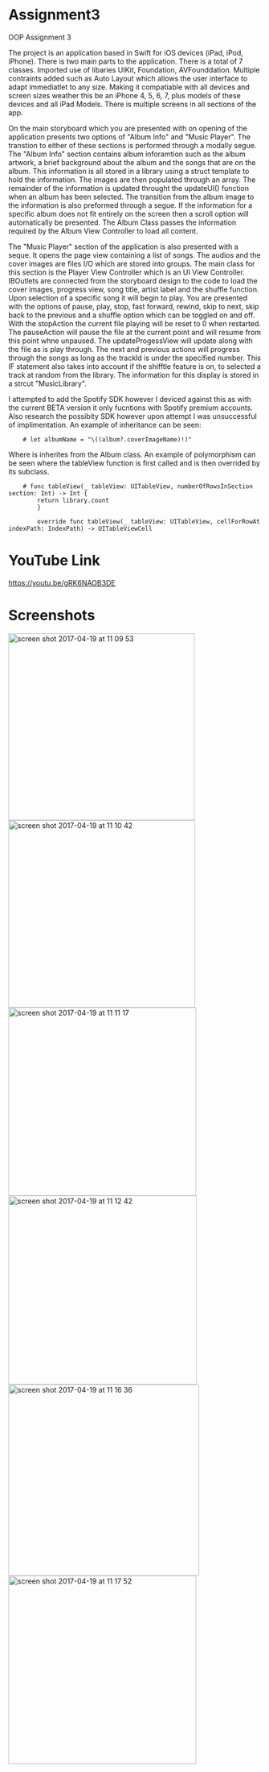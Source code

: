 # Assignment3
OOP Assignment 3


The project is an application based in Swift for iOS devices (iPad, iPod, iPhone). There is two main parts to the application. There is a total of 7 classes. Imported use of libaries UIKit, Foundation, AVFounddation. Multiple contraints added such as Auto Layout which allows the user interface to adapt immediatlet to any size. Making it compatiable with all devices and screen sizes weather this be an iPhone 4, 5, 6, 7, plus models of these devices and all iPad Models. There is multiple screens in all sections of the app.  

On the main storyboard which you are presented with on opening of the application presents two options of "Album Info" and "Music Player". The transtion to either of these sections is performed through a modally segue. The "Album Info" section contains album inforamtion such as the album artwork, a brief background about the album and the songs that are on the album. This information is all stored in a library using a struct template to hold the information. The images are then populated through an array. The remainder of the information is updated throught the updateUI() function when an album has been selected. The transition from the album image to the information is also preformed through a segue. If the information for a specific album does not fit entirely on the screen then a scroll option will automatically be presented. The Album Class passes the information required by the Album View Controller to load all content. 

The "Music Player" section of the application is also presented with a seque. It opens the page view containing a list of songs. The audios and the cover images are files I/O which are stored into groups. The main class for this section is the Player View Controller which is an UI View Controller. IBOutlets are connected from the storyboard design to the code to load the cover images, progress view, song title, artist label and the shuffle function. Upon selection of a specific song it will begin to play. You are presented with the options of pause, play, stop, fast forward, rewind, skip to next, skip back to the previous and a shuffle option which can be toggled on and off. With the stopAction the current file playing will be reset to 0 when restarted. The pauseAction will pause the file at the current point and will resume from this point whne unpaused. The updateProgessView will update along with the file as is play through. The next and previous actions will progress through the songs as long as the trackId is under the specified number. This IF statement also takes into account if the shifftle feature is on, to selected a track at random from the library. The information for this display is stored in a strcut "MusicLibrary".

I attempted to add the Spotify SDK however I deviced against this as with the current BETA version it only fucntions with Spotify premium accounts. Also research the possibity SDK however upon attempt I was unsuccessful of implimentation. An example of inheritance can be seen:
        
        # let albumName = "\((album?.coverImageName)!)"

Where is inherites from the Album class. An example of polymorphism can be seen where the tableView function is first called and is then overrided by its subclass.

        # func tableView(_ tableView: UITableView, numberOfRowsInSection section: Int) -> Int { 
            return library.count
            }

            override func tableView(_ tableView: UITableView, cellForRowAt indexPath: IndexPath) -> UITableViewCell 

# YouTube Link

https://youtu.be/gRK6NAOB3DE
    


# Screenshots

<img width="371" alt="screen shot 2017-04-19 at 11 09 53" src="https://cloud.githubusercontent.com/assets/20759350/25174899/c33b5f12-24f0-11e7-8d9d-b5a248ca1745.png">


<img width="372" alt="screen shot 2017-04-19 at 11 10 42" src="https://cloud.githubusercontent.com/assets/20759350/25174961/e11d191c-24f0-11e7-9b96-9267a5e33dee.png">


<img width="374" alt="screen shot 2017-04-19 at 11 11 17" src="https://cloud.githubusercontent.com/assets/20759350/25174982/f0bab8f2-24f0-11e7-9737-7dbb94e245e8.png">


<img width="375" alt="screen shot 2017-04-19 at 11 12 42" src="https://cloud.githubusercontent.com/assets/20759350/25175036/25deed28-24f1-11e7-8963-6d5c628d4738.png">


<img width="380" alt="screen shot 2017-04-19 at 11 16 36" src="https://cloud.githubusercontent.com/assets/20759350/25175166/b28141ea-24f1-11e7-854b-ba0b0e5dc216.png">


<img width="374" alt="screen shot 2017-04-19 at 11 17 52" src="https://cloud.githubusercontent.com/assets/20759350/25175216/dcf9e2a6-24f1-11e7-9ae8-3ef74323a5b4.png">






